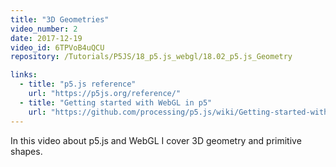 ```yaml
---
title: "3D Geometries"
video_number: 2
date: 2017-12-19
video_id: 6TPVoB4uQCU
repository: /Tutorials/P5JS/18_p5.js_webgl/18.02_p5.js_Geometry

links:
  - title: "p5.js reference"
    url: "https://p5js.org/reference/"
  - title: "Getting started with WebGL in p5"
    url: "https://github.com/processing/p5.js/wiki/Getting-started-with-WebGL-in-p5"
---
```

In this video about p5.js and WebGL I cover 3D geometry and primitive shapes.
